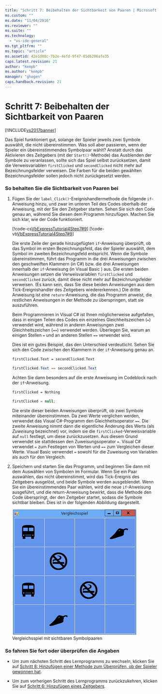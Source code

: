 ```yaml
---
title: "Schritt 7: Beibehalten der Sichtbarkeit von Paaren | Microsoft Docs"
ms.custom: ""
ms.date: "11/04/2016"
ms.reviewer: ""
ms.suite: ""
ms.technology: 
  - "vs-ide-general"
ms.tgt_pltfrm: ""
ms.topic: "article"
ms.assetid: 42e1d08c-7b2e-4efd-9f47-85d6206afe35
caps.latest.revision: 21
author: "kempb"
ms.author: "kempb"
manager: "ghogen"
caps.handback.revision: 21
---
```

# Schritt 7: Beibehalten der Sichtbarkeit von Paaren
[!INCLUDE[vs2017banner](../code-quality/includes/vs2017banner.md)]

Das Spiel funktioniert gut, solange der Spieler jeweils zwei Symbole auswählt, die nicht übereinstimmen.  Was soll aber passieren, wenn der Spieler ein übereinstimmendes Symbolpaar wählt?  Anstatt durch das Aktivieren des Zeitgebers \(mit der `Start()`\-Methode\) das Ausblenden der Symbole zu veranlassen, sollte sich das Spiel selbst zurücksetzen, damit die Verweisvariablen `firstClicked` und `secondClicked` nicht mehr auf Bezeichnungsfelder verweisen. Die Farben für die beiden gewählten Bezeichnungsfelder sollen jedoch nicht zurückgesetzt werden.  
  
### So behalten Sie die Sichtbarkeit von Paaren bei  
  
1.  Fügen Sie der `label_Click()`\-Ereignishandlermethode die folgende `if`\-Anweisung hinzu, und zwar im unteren Teil des Codes oberhalb der Anweisung, mit der Sie den Zeitgeber starten.  Sehen Sie sich den Code genau an, während Sie diesen dem Programm hinzufügen.  Machen Sie sich klar, wie der Code funktioniert.  
  
     [!code-cs[VbExpressTutorial4Step7#9](../ide/codesnippet/CSharp/step-7-keep-pairs-visible_1.cs)]
     [!code-vb[VbExpressTutorial4Step7#9](../ide/codesnippet/VisualBasic/step-7-keep-pairs-visible_1.vb)]  
  
     Die erste Zeile der gerade hinzugefügten `if`\-Anweisung überprüft, ob das Symbol im ersten Bezeichnungsfeld, das der Spieler auswählt, dem Symbol im zweiten Bezeichnungsfeld entspricht.  Wenn die Symbole übereinstimmen, führt das Programm in die drei Anweisungen zwischen den geschweiften Klammern \(in C\#\) bzw. die drei Anweisungen innerhalb der `if`\-Anweisung \(in Visual Basic \) aus.  Die ersten beiden Anweisungen setzen die Verweisvariablen `firstClicked` und `secondClicked` zurück, damit diese nicht mehr auf Bezeichnungsfelder verweisen. \(Es kann sein, dass Sie diese beiden Anweisungen aus dem Tick\-Ereignishandler des Zeitgebers wiedererkennen.\) Die dritte Anweisung ist eine `return`\-Anweisung, die das Programm anweist, die restlichen Anweisungen in der Methode zu überspringen, statt sie auszuführen.  
  
     Beim Programmieren in Visual C\# ist Ihnen möglicherweise aufgefallen, dass in einigen Teilen des Codes ein einzelnes Gleichheitszeichen \(`=`\) verwendet wird, während in anderen Anweisungen zwei Gleichheitszeichen \(`==`\) verwendet werden.  Überlegen Sie, warum an einigen Stellen `=` und an anderen Stellen `==` verwendet wird.  
  
     Dies ist ein gutes Beispiel, das den Unterschied verdeutlicht.  Sehen Sie sich den Code zwischen den Klammern in der `if`\-Anweisung genau an.  
  
    ```vb#  
    firstClicked.Text = secondClicked.Text  
    ```  
  
    ```c#  
    firstClicked.Text == secondClicked.Text  
    ```  
  
     Achten Sie dann besonders auf die erste Anweisung im Codeblock nach der `if`\-Anweisung.  
  
    ```vb#  
    firstClicked = Nothing  
    ```  
  
    ```c#  
    firstClicked = null;  
    ```  
  
     Die erste dieser beiden Anweisungen überprüft, ob zwei Symbole miteinander übereinstimmen.  Da zwei Werte verglichen werden, verwendet das Visual C\#\-Programm den Gleichheitsoperator `==`.  Die zweite Anweisung nimmt dann die eigentliche Änderung des Werts \(als *Zuweisung* bezeichnet\) vor, indem sie die `firstClicked`\-Verweisvariable auf `null` festlegt, um diese zurückzusetzen.  Aus diesem Grund verwendet sie stattdessen den Zuweisungsoperator `=`.  Visual C\# verwendet `=` zum Festlegen von Werten und `==` zum Vergleichen dieser Werte.  Visual Basic verwendet `=` sowohl für die Zuweisung von Variablen als auch für den Vergleich.  
  
2.  Speichern und starten Sie das Programm, und beginnen Sie dann mit dem Auswählen von Symbolen im Formular.  Wenn Sie ein Paar auswählen, das nicht übereinstimmt, wird das Tick\-Ereignis des Zeitgebers ausgelöst, und beide Symbole werden ausgeblendet.  Wenn Sie ein übereinstimmendes Paar wählen, wird die neue `if`\-Anweisung ausgeführt, und die return\-Anweisung bewirkt, dass die Methode den Code überspringt, der den Zeitgeber startet, sodass die Symbole sichtbar bleiben. Dies ist in der folgenden Abbildung dargestellt.  
  
     ![Spiel, das Sie in diesem Lernprogramm erstellen](../ide/media/express_finishedgame.png "Express\_FinishedGame")  
Vergleichsspiel mit sichtbaren Symbolpaaren  
  
### So fahren Sie fort oder überprüfen die Angaben  
  
-   Um zum nächsten Schritt des Lernprogramms zu wechseln, klicken Sie auf [Schritt 8: Hinzufügen einer Methode zum Überprüfen, ob der Spieler gewonnen hat](../ide/step-8-add-a-method-to-verify-whether-the-player-won.md).  
  
-   Um zum vorherigen Schritt des Lernprogramms zurückzukehren, klicken Sie auf [Schritt 6: Hinzufügen eines Zeitgebers](../ide/step-6-add-a-timer.md).
